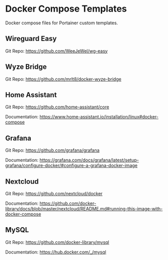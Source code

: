 # Docker Compose Templates
Docker compose files for Portainer custom templates.

## Wireguard Easy
Git Repo: https://github.com/WeeJeWel/wg-easy

## Wyze Bridge
Git Repo: https://github.com/mrlt8/docker-wyze-bridge

## Home Assistant
Git Repo: https://github.com/home-assistant/core

Documentation: https://www.home-assistant.io/installation/linux#docker-compose

## Grafana
Git Repo: https://github.com/grafana/grafana

Documentation: https://grafana.com/docs/grafana/latest/setup-grafana/configure-docker/#configure-a-grafana-docker-image

## Nextcloud
Git Repo: https://github.com/nextcloud/docker

Documentation: https://github.com/docker-library/docs/blob/master/nextcloud/README.md#running-this-image-with-docker-compose

## MySQL
Git Repo: https://github.com/docker-library/mysql

Documentation: https://hub.docker.com/_/mysql